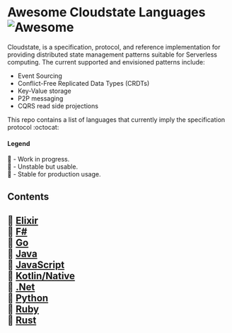 # Awesome Cloudstate Languages ![Awesome](https://cdn.rawgit.com/sindresorhus/awesome/d7305f38d29fed78fa85652e3a63e154dd8e8829/media/badge.svg)
Cloudstate, is a specification, protocol, and reference implementation for providing distributed state management patterns suitable for Serverless computing. The current supported and envisioned patterns include:

*    Event Sourcing
*    Conflict-Free Replicated Data Types (CRDTs)
*    Key-Value storage
*    P2P messaging
*    CQRS read side projections

This repo contains a list of languages that currently imply the specification protocol :octocat:

#### Legend
:egg: - Work in progress.</br>
:hatching_chick: - Unstable but usable.</br>
:hatched_chick: - Stable for production usage.</br>

## Contents
:egg: [Elixir](#elixir)</br>
:egg: [F#](#fsharp)</br>
:hatching_chick: [Go](#go)</br>
:hatched_chick: [Java](#java)</br>
:hatched_chick: [JavaScript](#javascript)</br>
:egg: [Kotlin/Native](#kotlin)</br>
:hatching_chick: [.Net](#dotnet)</br>
:egg: [Python](#python)</br>
:egg: [Ruby](#ruby)</br>
:egg: [Rust](#rust)</br>
--------------------
